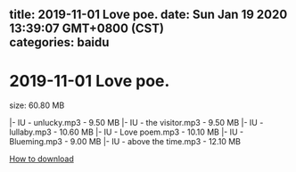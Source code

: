 
title: 2019-11-01 Love poe.
date: Sun Jan 19 2020 13:39:07 GMT+0800 (CST)    
categories: baidu
---

# 2019-11-01 Love poe.
size: 60.80 MB
 
 
|- IU - unlucky.mp3 - 9.50 MB
|- IU - the visitor.mp3 - 9.50 MB
|- IU - lullaby.mp3 - 10.60 MB
|- IU - Love poem.mp3 - 10.10 MB
|- IU - Blueming.mp3 - 9.00 MB
|- IU - above the time.mp3 - 12.10 MB

[How to download](https://bpcam.bemobtrk.com/go/2ceec3aa-1ca2-46d6-b9ff-aaa5c184517c?jno=1596)